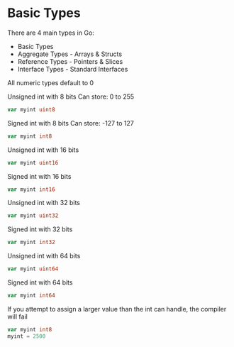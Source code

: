 # Basic Types

There are 4 main types in Go:

- Basic Types
- Aggregate Types - Arrays & Structs
- Reference Types - Pointers & Slices
- Interface Types - Standard Interfaces

All numeric types default to 0

Unsigned int with 8 bits
Can store: 0 to 255
```go
var myint uint8
```

Signed int with 8 bits
Can store: -127 to 127
```go
var myint int8
```

Unsigned int with 16 bits
```go
var myint uint16
```

Signed int with 16 bits
```go
var myint int16
```

Unsigned int with 32 bits
```go
var myint uint32
```

Signed int with 32 bits
```go
var myint int32
```

Unsigned int with 64 bits
```go
var myint uint64
```

Signed int with 64 bits
```go
var myint int64
```

If you attempt to assign a larger value than the int can handle, the compiler will fail
```go
var myint int8
myint = 2500
```

